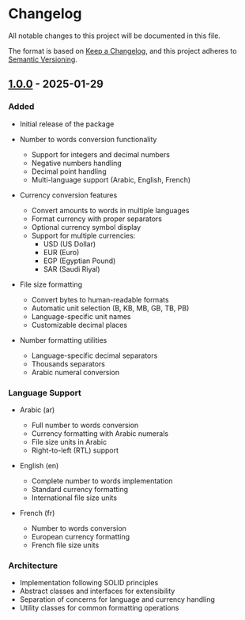 # Changelog

All notable changes to this project will be documented in this file.

The format is based on [Keep a Changelog](https://keepachangelog.com/en/1.0.0/),
and this project adheres to [Semantic Versioning](https://semver.org/spec/v2.0.0.html).

## [1.0.0] - 2025-01-29

### Added
- Initial release of the package
- Number to words conversion functionality
  - Support for integers and decimal numbers
  - Negative numbers handling
  - Decimal point handling
  - Multi-language support (Arabic, English, French)

- Currency conversion features
  - Convert amounts to words in multiple languages
  - Format currency with proper separators
  - Optional currency symbol display
  - Support for multiple currencies:
    - USD (US Dollar)
    - EUR (Euro)
    - EGP (Egyptian Pound)
    - SAR (Saudi Riyal)

- File size formatting
  - Convert bytes to human-readable formats
  - Automatic unit selection (B, KB, MB, GB, TB, PB)
  - Language-specific unit names
  - Customizable decimal places

- Number formatting utilities
  - Language-specific decimal separators
  - Thousands separators
  - Arabic numeral conversion

### Language Support
- Arabic (ar)
  - Full number to words conversion
  - Currency formatting with Arabic numerals
  - File size units in Arabic
  - Right-to-left (RTL) support

- English (en)
  - Complete number to words implementation
  - Standard currency formatting
  - International file size units

- French (fr)
  - Number to words conversion
  - European currency formatting
  - French file size units

### Architecture
- Implementation following SOLID principles
- Abstract classes and interfaces for extensibility
- Separation of concerns for language and currency handling
- Utility classes for common formatting operations

[1.0.0]: https://github.com/AbdulbasetRS/Convert-Numbers/releases/tag/v1.0.0